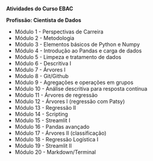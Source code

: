 **Atividades do Curso EBAC**

**Profissão: Cientista de Dados**

- Módulo 1 - Perspectivas de Carreira
- Módulo 2 - Metodologia
- Módulo 3 - Elementos básicos de Python e Numpy
- Módulo 4 - Introdução ao Pandas e carga de dados
- Módulo 5 - Limpeza e tratamento de dados
- Módulo 6 - Descritiva I
- Módulo 7 - Árvores I
- Módulo 8 - Git/Github
- Módulo 9 - Agregações e operações em grupos
- Módulo 10 - Análise descritiva para resposta contínua
- Módulo 11 - Árvores de regressão
- Módulo 12 - Árvores I (regressão com Patsy)
- Módulo 13 - Regressão II
- Módulo 14 - Scripting
- Módulo 15 - Streamlit I
- Módulo 16 - Pandas avançado
- Módulo 17 - Árvores II (classificação)
- Módulo 18 - Regressão Logística I
- Módulo 19 - Streamlit II
- Módulo 20 - Markdown/Terminal
